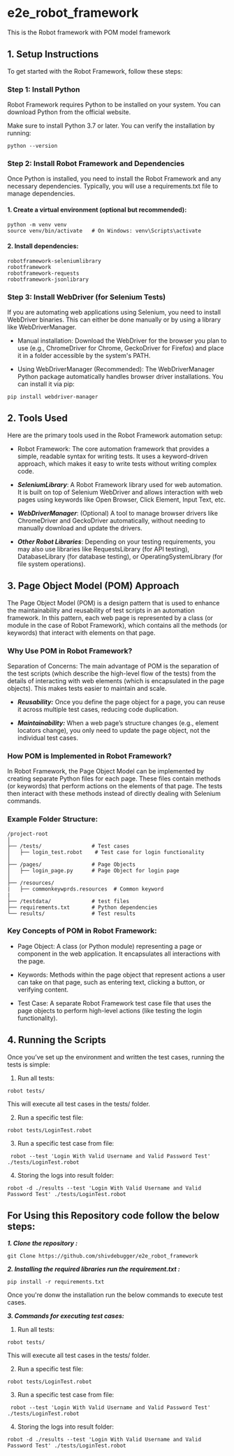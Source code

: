 # e2e_robot_framework
This is the Robot framework with POM model framework

## 1. Setup Instructions
To get started with the Robot Framework, follow these steps:

### Step 1: Install Python
Robot Framework requires Python to be installed on your system. You can download Python from the official website.

Make sure to install Python 3.7 or later. You can verify the installation by running:
```
python --version
```

### Step 2: Install Robot Framework and Dependencies
Once Python is installed, you need to install the Robot Framework and any necessary dependencies. Typically, you will use a requirements.txt file to manage dependencies.

#### 1. Create a virtual environment (optional but recommended):
```
python -m venv venv
source venv/bin/activate   # On Windows: venv\Scripts\activate
```
#### 2. Install dependencies:
```
robotframework-seleniumlibrary
robotframework
robotframework-requests
robotframework-jsonlibrary
```

### Step 3: Install WebDriver (for Selenium Tests)
If you are automating web applications using Selenium, you need to install WebDriver binaries. This can either be done manually or by using a library like WebDriverManager.

- Manual installation: Download the WebDriver for the browser you plan to use (e.g., ChromeDriver for Chrome, GeckoDriver for Firefox) and place it in a folder accessible by the system's PATH.

- Using WebDriverManager (Recommended): The WebDriverManager Python package automatically handles browser driver installations. You can install it via pip:
```
pip install webdriver-manager
```

## 2. Tools Used

Here are the primary tools used in the Robot Framework automation setup:

- Robot Framework: The core automation framework that provides a simple, readable syntax for writing tests. It uses a keyword-driven approach, which makes it easy to write tests without writing complex code.

- ***SeleniumLibrary***: A Robot Framework library used for web automation. It is built on top of Selenium WebDriver and allows interaction with web pages using keywords like Open Browser, Click Element, Input Text, etc.

- ***WebDriverManager***: (Optional) A tool to manage browser drivers like ChromeDriver and GeckoDriver automatically, without needing to manually download and update the drivers.

- ***Other Robot Libraries***: Depending on your testing requirements, you may also use libraries like RequestsLibrary (for API testing), DatabaseLibrary (for database testing), or OperatingSystemLibrary (for file system operations).

## 3. Page Object Model (POM) Approach
The Page Object Model (POM) is a design pattern that is used to enhance the maintainability and reusability of test scripts in an automation framework. In this pattern, each web page is represented by a class (or module in the case of Robot Framework), which contains all the methods (or keywords) that interact with elements on that page.

### Why Use POM in Robot Framework?
Separation of Concerns: The main advantage of POM is the separation of the test scripts (which describe the high-level flow of the tests) from the details of interacting with web elements (which is encapsulated in the page objects). This makes tests easier to maintain and scale.

- ***Reusability:*** Once you define the page object for a page, you can reuse it across multiple test cases, reducing code duplication.

- ***Maintainability:*** When a web page’s structure changes (e.g., element locators change), you only need to update the page object, not the individual test cases.

### How POM is Implemented in Robot Framework?
In Robot Framework, the Page Object Model can be implemented by creating separate Python files for each page. These files contain methods (or keywords) that perform actions on the elements of that page. The tests then interact with these methods instead of directly dealing with Selenium commands.

### Example Folder Structure:
```
/project-root
│
├── /tests/                # Test cases
│   ├── login_test.robot    # Test case for login functionality
│
├── /pages/                # Page Objects
│   ├── login_page.py      # Page Object for login page
│
├── /resources/
|   ├── commonkeywprds.resources  # Common keyword 
|
├── /testdata/             # test files
├── requirements.txt       # Python dependencies
└── results/               # Test results
```

### Key Concepts of POM in Robot Framework:

- Page Object: A class (or Python module) representing a page or component in the web application. It encapsulates all interactions with the page.

- Keywords: Methods within the page object that represent actions a user can take on that page, such as entering text, clicking a button, or verifying content.

- Test Case: A separate Robot Framework test case file that uses the page objects to perform high-level actions (like testing the login functionality).

## 4. Running the Scripts
Once you’ve set up the environment and written the test cases, running the tests is simple:

1. Run all tests:
```
robot tests/
```
This will execute all test cases in the tests/ folder.

2. Run a specific test file:
```
robot tests/LoginTest.robot
```
3. Run a specific test case from file:
```
 robot --test 'Login With Valid Username and Valid Password Test' ./tests/LoginTest.robot
```
4. Storing the logs into result folder:
```
robot -d ./results --test 'Login With Valid Username and Valid Password Test' ./tests/LoginTest.robot
```

## For Using this Repository code follow the below steps:

***1. Clone the repository :***
```
git Clone https://github.com/shivdebugger/e2e_robot_framework
```

***2. Installing the required libraries run the requirement.txt :***
```
pip install -r requirements.txt
```
Once you're donw the installation run the below commands to execute test cases.

***3. Commands for executing test cases:***

1. Run all tests:
```
robot tests/
```
This will execute all test cases in the tests/ folder.

2. Run a specific test file:
```
robot tests/LoginTest.robot
```
3. Run a specific test case from file:
```
 robot --test 'Login With Valid Username and Valid Password Test' ./tests/LoginTest.robot
```
4. Storing the logs into result folder:
```
robot -d ./results --test 'Login With Valid Username and Valid Password Test' ./tests/LoginTest.robot
```



